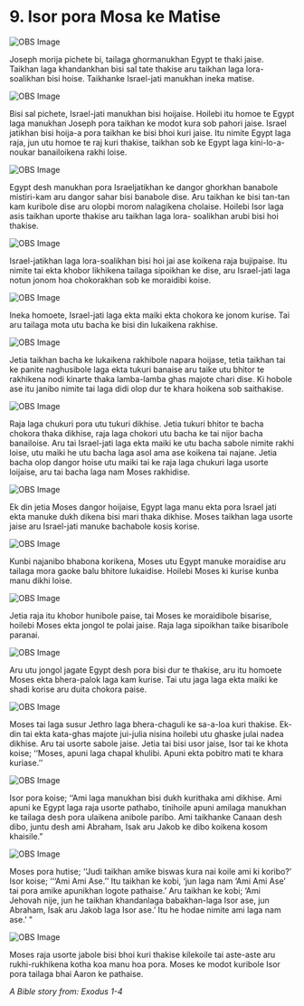 # 9. Isor pora Mosa ke Matise

![OBS Image](https://cdn.door43.org/obs/jpg/360px/obs-en-09-01.jpg)

Joseph morija pichete bi, tailaga ghormanukhan Egypt te thaki jaise. Taikhan laga khandankhan bisi sal tate thakise aru taikhan laga lora-soalikhan bisi hoise. Taikhanke Israel-jati manukhan ineka matise.  

![OBS Image](https://cdn.door43.org/obs/jpg/360px/obs-en-09-02.jpg)

Bisi sal pichete, Israel-jati manukhan bisi hoijaise. Hoilebi itu homoe te Egypt laga manukhan Joseph pora taikhan ke modot kura sob pahori jaise. Israel jatikhan bisi hoija-a pora taikhan ke bisi bhoi kuri jaise.  Itu nimite Egypt laga raja, jun utu homoe te raj kuri thakise, taikhan sob ke Egypt laga kini-lo-a-noukar banailoikena rakhi loise.  

![OBS Image](https://cdn.door43.org/obs/jpg/360px/obs-en-09-03.jpg)

Egypt desh manukhan pora Israeljatikhan ke dangor ghorkhan banabole mistiri-kam aru dangor sahar bisi banabole dise. Aru taikhan ke bisi tan-tan kam kuribole dise aru olopbi morom nalagikena cholaise. Hoilebi Isor laga asis taikhan uporte thakise aru taikhan laga lora- soalikhan arubi bisi hoi thakise. 

![OBS Image](https://cdn.door43.org/obs/jpg/360px/obs-en-09-04.jpg)

Israel-jatikhan laga lora-soalikhan bisi hoi jai ase koikena raja bujipaise. Itu nimite tai ekta khobor likhikena tailaga sipoikhan ke dise, aru Israel-jati laga notun jonom hoa chokorakhan sob ke moraidibi koise.  

![OBS Image](https://cdn.door43.org/obs/jpg/360px/obs-en-09-05.jpg)

Ineka homoete, Israel-jati laga ekta maiki ekta chokora ke jonom kurise. Tai aru tailaga mota utu bacha ke bisi din lukaikena rakhise. 

![OBS Image](https://cdn.door43.org/obs/jpg/360px/obs-en-09-06.jpg)

Jetia taikhan bacha ke lukaikena rakhibole napara hoijase, tetia taikhan tai ke panite naghusibole laga ekta tukuri banaise aru taike utu bhitor te rakhikena nodi kinarte thaka lamba-lamba ghas majote chari dise. Ki hobole ase itu janibo nimite tai laga didi olop dur te khara hoikena sob saithakise. 

![OBS Image](https://cdn.door43.org/obs/jpg/360px/obs-en-09-07.jpg)

Raja laga chukuri pora utu tukuri dikhise. Jetia tukuri bhitor te bacha chokora thaka dikhise, raja laga chokori utu bacha ke tai nijor bacha banailoise.  Aru tai Israel-jati laga ekta maiki ke utu bacha sabole nimite rakhi loise, utu maiki he utu bacha laga asol ama ase koikena tai najane.  Jetia bacha olop dangor hoise utu maiki tai ke raja laga chukuri laga usorte loijaise, aru tai bacha laga nam Moses rakhidise. 

![OBS Image](https://cdn.door43.org/obs/jpg/360px/obs-en-09-08.jpg)

Ek din jetia Moses dangor hoijaise, Egypt laga manu ekta pora Israel jati ekta manuke dukh dikena bisi mari thaka dikhise. Moses taikhan laga usorte jaise aru Israel-jati manuke bachabole kosis korise. 

![OBS Image](https://cdn.door43.org/obs/jpg/360px/obs-en-09-09.jpg)

Kunbi najanibo bhabona korikena, Moses utu Egypt manuke moraidise aru tailaga mora gaoke balu bhitore lukaidise.  Hoilebi Moses ki kurise kunba manu dikhi loise.  

![OBS Image](https://cdn.door43.org/obs/jpg/360px/obs-en-09-10.jpg)

Jetia raja itu khobor hunibole paise, tai Moses ke moraidibole bisarise, hoilebi Moses ekta jongol te polai jaise. Raja laga sipoikhan taike bisaribole paranai.  

![OBS Image](https://cdn.door43.org/obs/jpg/360px/obs-en-09-11.jpg)

Aru utu jongol jagate Egypt desh pora bisi dur te thakise, aru itu homoete Moses ekta bhera-palok laga kam kurise. Tai utu jaga laga ekta maiki ke shadi korise aru duita chokora paise. 

![OBS Image](https://cdn.door43.org/obs/jpg/360px/obs-en-09-12.jpg)

Moses tai laga susur Jethro laga bhera-chaguli ke sa-a-loa kuri thakise. Ek-din tai ekta kata-ghas majote jui-julia nisina hoilebi utu ghaske julai nadea dikhise. Aru tai usorte sabole jaise. Jetia tai bisi usor jaise, Isor tai ke khota koise; ‘‘Moses, apuni laga chapal khulibi. Apuni ekta pobitro mati te khara kuriase.’’

![OBS Image](https://cdn.door43.org/obs/jpg/360px/obs-en-09-13.jpg)

Isor pora koise; ‘‘Ami laga manukhan bisi dukh kurithaka ami dikhise. Ami apuni ke Egypt laga raja usorte pathabo, tinihoile apuni amilaga manukhan ke tailaga desh pora ulaikena anibole paribo. Ami taikhanke Canaan desh dibo, juntu desh ami Abraham, Isak aru Jakob ke dibo koikena kosom khaisile.”


![OBS Image](https://cdn.door43.org/obs/jpg/360px/obs-en-09-14.jpg)

Moses pora hutise; ‘‘Judi taikhan amike biswas kura nai koile ami ki koribo?’ Isor koise; ‘‘‘Ami Ami Ase.’’ Itu taikhan ke kobi, ‘jun laga nam ‘Ami Ami Ase’ tai pora amike apunikhan logote pathaise.’ Aru taikhan ke kobi; ‘Ami Jehovah nije, jun he taikhan khandanlaga babakhan-laga Isor ase, jun Abraham, Isak aru Jakob laga Isor ase.’ Itu he hodae nimite ami laga nam ase.’ " 

![OBS Image](https://cdn.door43.org/obs/jpg/360px/obs-en-09-15.jpg)

Moses raja usorte jabole bisi bhoi kuri thakise kilekoile tai aste-aste aru rukhi-rukhikena kotha koa manu hoa pora. Moses ke modot kuribole Isor pora tailaga bhai Aaron ke pathaise. 

_A Bible story from: Exodus 1-4_


